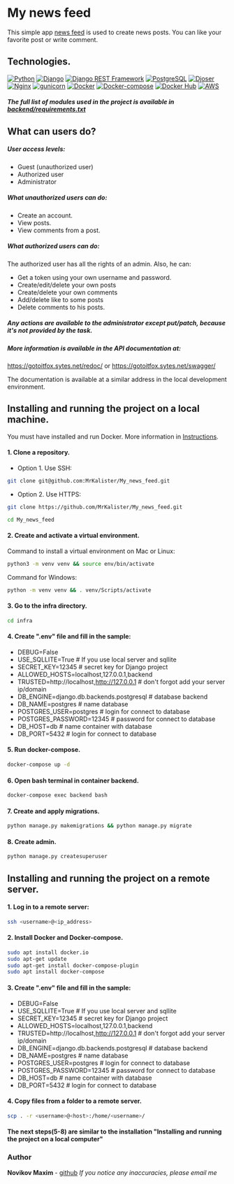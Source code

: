 
# My news feed
This simple app [news feed](https://gotoitfox.sytes.net/api/v1/) is used to create news posts. You can like your favorite post or write comment.

## Technologies.
[![Python](https://img.shields.io/badge/-Python-464646?style=flat&logo=Python&logoColor=56C0C0&color=008080)](https://www.python.org/)
[![Django](https://img.shields.io/badge/-Django-464646?style=flat&logo=Django&logoColor=56C0C0&color=008080)](https://www.djangoproject.com/)
[![Django REST Framework](https://img.shields.io/badge/-Django%20REST%20Framework-464646?style=flat&logo=Django%20REST%20Framework&logoColor=56C0C0&color=008080)](https://www.django-rest-framework.org/)
[![PostgreSQL](https://img.shields.io/badge/-PostgreSQL-464646?style=flat&logo=PostgreSQL&logoColor=56C0C0&color=008080)](https://www.postgresql.org/)
[![Djoser](https://img.shields.io/badge/-Djoser-464646?style=flat&logo=Djoser&logoColor=56C0C0&color=008080)](https://github.com/sunscrapers/djoser)
[![Nginx](https://img.shields.io/badge/-NGINX-464646?style=flat&logo=NGINX&logoColor=56C0C0&color=008080)](https://nginx.org/ru/)
[![gunicorn](https://img.shields.io/badge/-gunicorn-464646?style=flat&logo=gunicorn&logoColor=56C0C0&color=008080)](https://gunicorn.org/)
[![Docker](https://img.shields.io/badge/-Docker-464646?style=flat&logo=Docker&logoColor=56C0C0&color=008080)](https://www.docker.com/)
[![Docker-compose](https://img.shields.io/badge/-Docker%20compose-464646?style=flat&logo=Docker&logoColor=56C0C0&color=008080)](https://www.docker.com/)
[![Docker Hub](https://img.shields.io/badge/-Docker%20Hub-464646?style=flat&logo=Docker&logoColor=56C0C0&color=008080)](https://hub.docker.com/)
[![AWS](https://img.shields.io/badge/-AWS-464646?style=flat&logo=amazonaws&logoColor=56C0C0&color=008080)](https://aws.amazon.com/?nc1=h_ls)

##### The full list of modules used in the project is available in [backend/requirements.txt](https://github.com/MrKalister/foodgram-project-react/blob/master/backend/requirements.txt)

## What can users do?
##### User access levels:
* Guest (unauthorized user)
* Authorized user
* Administrator

##### What unauthorized users can do:
* Create an account.
* View posts.
* View comments from a post.

##### What authorized users can do:
The authorized user has all the rights of an admin.
Also, he can:
* Get a token using your own username and password.
* Create/edit/delete your own posts
* Create/delete your own comments
* Add/delete like to some posts
* Delete comments to his posts.

##### Any actions are available to the administrator except put/patch, because it's not provided by the task.

##### More information is available in the API documentation at:
https://gotoitfox.sytes.net/redoc/ or https://gotoitfox.sytes.net/swagger/

The documentation is available at a similar address in the local development environment.

## Installing and running the project on a local machine.
You must have installed and run Docker. More information in [Instructions](https://docs.docker.com/).
#### 1. Clone a repository.
* Option 1. Use SSH:
```bash
git clone git@github.com:MrKalister/My_news_feed.git
```
* Option 2. Use HTTPS:
```bash
git clone https://github.com/MrKalister/My_news_feed.git
```
```bash
cd My_news_feed 
```
#### 2. Create and activate a virtual environment.
Command to install a virtual environment on Mac or Linux:
```bash
python3 -m venv venv && source env/bin/activate
```
Command for Windows:
```bash
python -m venv venv && . venv/Scripts/activate
```
#### 3. Go to the infra directory.
```bash
cd infra
```
#### 4. Create ".env" file and fill in the sample:
* DEBUG=False
* USE_SQLLITE=True # If you use local server and sqllite
* SECRET_KEY=12345 # secret key for Django project
* ALLOWED_HOSTS=localhost,127.0.0.1,backend
* TRUSTED=http://localhost,http://127.0.0.1 # don't forgot add your server ip/domain
* DB_ENGINE=django.db.backends.postgresql # database backend
* DB_NAME=postgres # name database
* POSTGRES_USER=postgres # login for connect to database
* POSTGRES_PASSWORD=12345 # password for connect to database
* DB_HOST=db # name container with database
* DB_PORT=5432 # login for connect to database

#### 5. Run docker-compose.
```bash
docker-compose up -d
```
#### 6. Open bash terminal in container backend.
```bash
docker-compose exec backend bash
```
#### 7. Сreate and apply migrations.
```bash
python manage.py makemigrations && python manage.py migrate
```
#### 8. Create admin.
```bash
python manage.py createsuperuser
```

## Installing and running the project on a remote server.
#### 1. Log in to a remote server:
```bash
ssh <username>@<ip_address>
```
#### 2. Install Docker and Docker-compose.
```bash
sudo apt install docker.io
sudo apt-get update
sudo apt-get install docker-compose-plugin
sudo apt install docker-compose
```
#### 3. Create ".env" file and fill in the sample:
* DEBUG=False
* USE_SQLLITE=True # If you use local server and sqllite
* SECRET_KEY=12345 # secret key for Django project
* ALLOWED_HOSTS=localhost,127.0.0.1,backend
* TRUSTED=http://localhost,http://127.0.0.1 # don't forgot add your server ip/domain
* DB_ENGINE=django.db.backends.postgresql # database backend
* DB_NAME=postgres # name database
* POSTGRES_USER=postgres # login for connect to database
* POSTGRES_PASSWORD=12345 # password for connect to database
* DB_HOST=db # name container with database
* DB_PORT=5432 # login for connect to database
#### 4. Сopy files from a folder to a remote server.
```bash
scp . -r <username>@<host>:/home/<username>/
```
#### The next steps(5-8) are similar to the installation "Installing and running the project on a local computer"

### Author

**Novikov Maxim** - [github](http://github.com/MrKalister)
*If you notice any inaccuracies, please email me*
